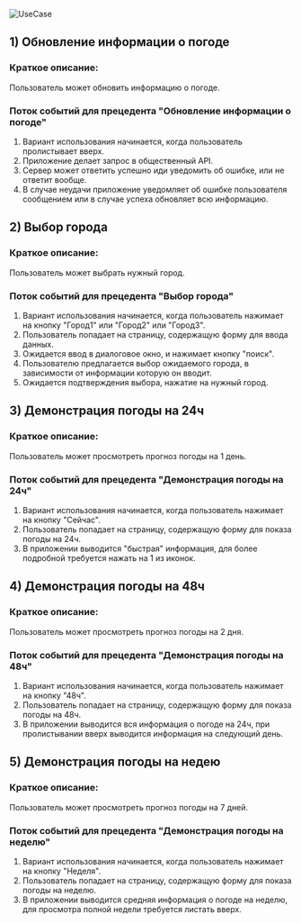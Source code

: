 ![UseCase](https://github.com/vampir9939/Tritpo/blob/master/Documentation/Diagrams/Activity/UseCase.jpg "UseCase")## 1) Обновление информации о погоде###	Краткое описание:Пользователь может обновить информацию о погоде.###	Поток событий для прецедента "Обновление информации о погоде"1. Вариант использования начинается, когда пользователь пролистывает вверх.2. Приложение делает запрос в общественный API.3. Сервер может ответить успешно иди уведомить об ошибке, или не ответит вообще.4. В случае неудачи приложение уведомляет об ошибке пользователя сообщением или в случае успеха обновляет всю информацию.## 2) Выбор города###	Краткое описание:Пользователь может выбрать нужный город.###	Поток событий для прецедента "Выбор города"1. Вариант использования начинается, когда пользователь нажимает на кнопку "Город1" или "Город2" или "Город3".2. Пользователь попадает на страницу, содержащую форму для ввода данных.3. Ожидается ввод в диалоговое окно, и нажимает кнопку "поиск".4. Пользователю предлагается выбор ожидаемого города, в зависимости от информации которую он вводит.5. Ожидается подтверждения выбора, нажатие на нужный город.## 3) Демонстрация погоды на 24ч###	Краткое описание:Пользователь может просмотреть прогноз погоды на 1 день.###	Поток событий для прецедента "Демонстрация погоды на 24ч"1. Вариант использования начинается, когда пользователь нажимает на кнопку "Сейчас".2. Пользователь попадает на страницу, содержащую форму для показа погоды на 24ч.3. В приложении выводится "быстрая" информация, для более подробной требуется нажать на 1 из иконок.## 4) Демонстрация погоды на 48ч###	Краткое описание:Пользователь может просмотреть прогноз погоды на 2 дня.###	Поток событий для прецедента "Демонстрация погоды на 48ч"1. Вариант использования начинается, когда пользователь нажимает на кнопку "48ч".2. Пользователь попадает на страницу, содержащую форму для показа погоды на 48ч.3. В приложении выводится вся информация о погоде на 24ч, при пролистывании вверх выводится информация на следующий день.## 5) Демонстрация погоды на недею###	Краткое описание:Пользователь может просмотреть прогноз погоды на 7 дней.###	Поток событий для прецедента "Демонстрация погоды на неделю"1. Вариант использования начинается, когда пользователь нажимает на кнопку "Неделя".2. Пользователь попадает на страницу, содержащую форму для показа погоды на неделю.3. В приложении выводится средняя информация о погоде на неделю, для просмотра полной недели требуется листать вверх.